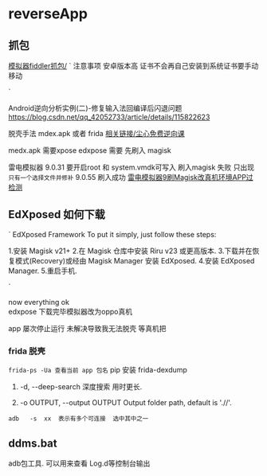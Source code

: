 # reverseApp

## 抓包
[模拟器fiddler抓包/](https://cloud.tencent.com/developer/article/2220183?areaSource=102001.19&traceId=wnWh95Qli4BjrimDbxPvi)
`
注意事项 安卓版本高 证书不会再自己安装到系统证书要手动移动 

`


Android逆向分析实例(二)-修复输入法回编译后闪退问题
https://blog.csdn.net/qq_42052733/article/details/115822623

脱壳手法 mdex.apk  或者 frida
[相关链接/尘心免费逆向课](https://www.bilibili.com/video/BV1dB4y1W75X/)


medx.apk 需要xpose   edxpose 需要 先刷入 magisk 

雷电模拟器 9.0.31 
要开启root 和 system.vmdk可写入
刷入magisk 失败 只出现`只有一个选择文件并修补` 9.0.55 刷入成功
[雷电模拟器9刷Magisk改真机环境APP过检测](https://www.bilibili.com/video/BV1bs4y1k7Wv/?spm_id_from=333.337.search-card.all.click&vd_source=89339925c834a2bb326d535c7ed230f2)

## EdXposed  如何下载
`
EdXposed Framework
To put it simply, just follow these steps:

1.安装 Magisk v21+
2.在 Magisk 仓库中安装 Riru v23 或更高版本.
3.下载并在恢复模式(Recovery)或经由 Magisk Manager 安装 EdXposed.
4.安装 EdXposed Manager.
5.重启手机.

`


now everything ok  
edxpose 下载完毕模拟器改为oppo真机



app 屡次停止运行 未解决导致我无法脱壳 
等真机把


### frida 脱壳

`frida-ps -Ua 查看当前 app 包名` 
pip 安装 frida-dexdump

1. -d, --deep-search 深度搜索  用时更长.

2. -o OUTPUT, --output OUTPUT  Output folder path, default is './<appname>/'.

`adb  
-s  xx  表示有多个可连接  选中其中之一`


## ddms.bat
    
adb包工具.
    可以用来查看 Log.d等控制台输出